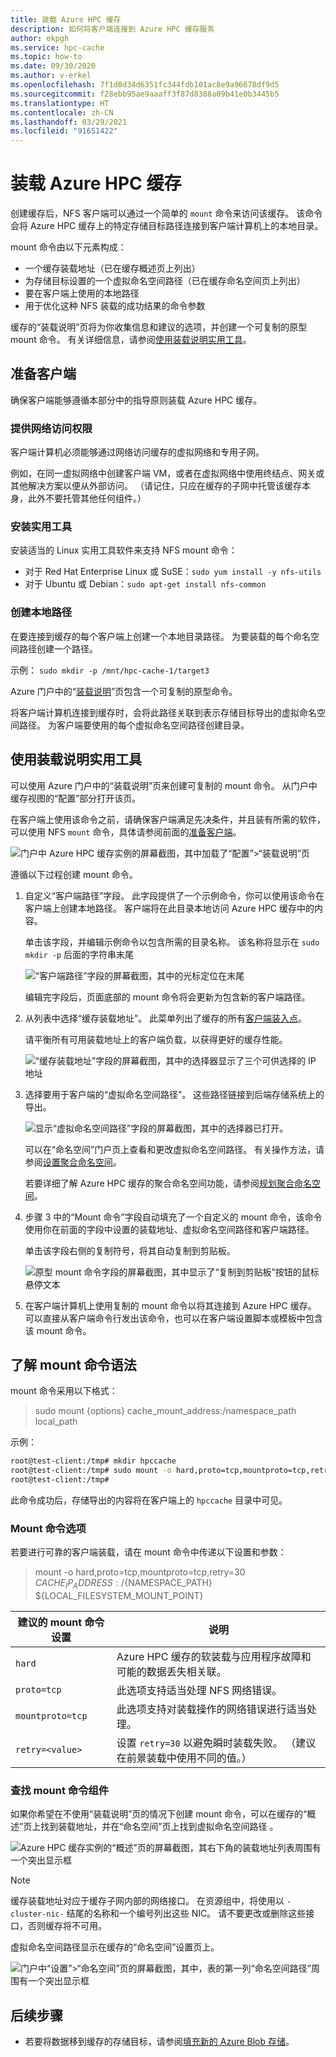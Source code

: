 ```yaml
---
title: 装载 Azure HPC 缓存
description: 如何将客户端连接到 Azure HPC 缓存服务
author: ekpgh
ms.service: hpc-cache
ms.topic: how-to
ms.date: 09/30/2020
ms.author: v-erkel
ms.openlocfilehash: 7f1d8d34d6351fc344fdb101ac8e9a96678df9d5
ms.sourcegitcommit: f28ebb95ae9aaaff3f87d8388a09b41e0b3445b5
ms.translationtype: HT
ms.contentlocale: zh-CN
ms.lasthandoff: 03/29/2021
ms.locfileid: "91651422"
---
```

# <a name="mount-the-azure-hpc-cache"></a>装载 Azure HPC 缓存

创建缓存后，NFS 客户端可以通过一个简单的 `mount` 命令来访问该缓存。 该命令会将 Azure HPC 缓存上的特定存储目标路径连接到客户端计算机上的本地目录。

mount 命令由以下元素构成：

* 一个缓存装载地址（已在缓存概述页上列出）
* 为存储目标设置的一个虚拟命名空间路径（已在缓存命名空间页上列出）
* 要在客户端上使用的本地路径
* 用于优化这种 NFS 装载的成功结果的命令参数

缓存的“装载说明”页将为你收集信息和建议的选项，并创建一个可复制的原型 mount 命令。 有关详细信息，请参阅[使用装载说明实用工具](#use-the-mount-instructions-utility)。

## <a name="prepare-clients"></a>准备客户端

确保客户端能够遵循本部分中的指导原则装载 Azure HPC 缓存。

### <a name="provide-network-access"></a>提供网络访问权限

客户端计算机必须能够通过网络访问缓存的虚拟网络和专用子网。

例如，在同一虚拟网络中创建客户端 VM，或者在虚拟网络中使用终结点、网关或其他解决方案以便从外部访问。 （请记住，只应在缓存的子网中托管该缓存本身，此外不要托管其他任何组件。）

### <a name="install-utilities"></a>安装实用工具

安装适当的 Linux 实用工具软件来支持 NFS mount 命令：

* 对于 Red Hat Enterprise Linux 或 SuSE：`sudo yum install -y nfs-utils`
* 对于 Ubuntu 或 Debian：`sudo apt-get install nfs-common`

### <a name="create-a-local-path"></a>创建本地路径

在要连接到缓存的每个客户端上创建一个本地目录路径。 为要装载的每个命名空间路径创建一个路径。

示例： `sudo mkdir -p /mnt/hpc-cache-1/target3`

Azure 门户中的“[装载说明](#use-the-mount-instructions-utility)”页包含一个可复制的原型命令。

将客户端计算机连接到缓存时，会将此路径关联到表示存储目标导出的虚拟命名空间路径。 为客户端要使用的每个虚拟命名空间路径创建目录。

## <a name="use-the-mount-instructions-utility"></a>使用装载说明实用工具

可以使用 Azure 门户中的“装载说明”页来创建可复制的 mount 命令。 从门户中缓存视图的“配置”部分打开该页。

在客户端上使用该命令之前，请确保客户端满足先决条件，并且装有所需的软件，可以使用 NFS `mount` 命令，具体请参阅前面的[准备客户端](#prepare-clients)。

![门户中 Azure HPC 缓存实例的屏幕截图，其中加载了“配置”>“装载说明”页](media/mount-instructions.png)

遵循以下过程创建 mount 命令。

1. 自定义“客户端路径”字段。 此字段提供了一个示例命令，你可以使用该命令在客户端上创建本地路径。 客户端将在此目录本地访问 Azure HPC 缓存中的内容。

   单击该字段，并编辑示例命令以包含所需的目录名称。 该名称将显示在 `sudo mkdir -p` 后面的字符串末尾

   ![“客户端路径”字段的屏幕截图，其中的光标定位在末尾](media/mount-edit-client.png)

   编辑完字段后，页面底部的 mount 命令将会更新为包含新的客户端路径。

1. 从列表中选择“缓存装载地址”。 此菜单列出了缓存的所有[客户端装入点](#find-mount-command-components)。

   请平衡所有可用装载地址上的客户端负载，以获得更好的缓存性能。

   ![“缓存装载地址”字段的屏幕截图，其中的选择器显示了三个可供选择的 IP 地址](media/mount-select-ip.png)

1. 选择要用于客户端的“虚拟命名空间路径”。 这些路径链接到后端存储系统上的导出。

   ![显示“虚拟命名空间路径”字段的屏幕截图，其中的选择器已打开。](media/mount-select-target.png)

   可以在“命名空间”门户页上查看和更改虚拟命名空间路径。 有关操作方法，请参阅[设置聚合命名空间](add-namespace-paths.md)。

   若要详细了解 Azure HPC 缓存的聚合命名空间功能，请参阅[规划聚合命名空间](hpc-cache-namespace.md)。

1. 步骤 3 中的“Mount 命令”字段自动填充了一个自定义的 mount 命令，该命令使用你在前面的字段中设置的装载地址、虚拟命名空间路径和客户端路径。

   单击该字段右侧的复制符号，将其自动复制到剪贴板。

   ![原型 mount 命令字段的屏幕截图，其中显示了“复制到剪贴板”按钮的鼠标悬停文本](media/mount-command-copy.png)

1. 在客户端计算机上使用复制的 mount 命令以将其连接到 Azure HPC 缓存。 可以直接从客户端命令行发出该命令，也可以在客户端设置脚本或模板中包含该 mount 命令。

## <a name="understand-mount-command-syntax"></a>了解 mount 命令语法

mount 命令采用以下格式：

> sudo mount {options} cache_mount_address:/namespace_path local_path   

示例：

```bash
root@test-client:/tmp# mkdir hpccache
root@test-client:/tmp# sudo mount -o hard,proto=tcp,mountproto=tcp,retry=30 10.0.0.28:/blob-demo-0722 hpccache
root@test-client:/tmp#
```

此命令成功后，存储导出的内容将在客户端上的 ``hpccache`` 目录中可见。

### <a name="mount-command-options"></a>Mount 命令选项

若要进行可靠的客户端装载，请在 mount 命令中传递以下设置和参数：

> mount -o hard,proto=tcp,mountproto=tcp,retry=30 ${CACHE_IP_ADDRESS}:/${NAMESPACE_PATH} ${LOCAL_FILESYSTEM_MOUNT_POINT}

| 建议的 mount 命令设置 | 说明 |
--- | ---
``hard`` | Azure HPC 缓存的软装载与应用程序故障和可能的数据丢失相关联。
``proto=tcp`` | 此选项支持适当处理 NFS 网络错误。
``mountproto=tcp`` | 此选项支持对装载操作的网络错误进行适当处理。
``retry=<value>`` | 设置 ``retry=30`` 以避免瞬时装载失败。 （建议在前景装载中使用不同的值。）

### <a name="find-mount-command-components"></a>查找 mount 命令组件

如果你希望在不使用“装载说明”页的情况下创建 mount 命令，可以在缓存的“概述”页上找到装载地址，并在“命名空间”页上找到虚拟命名空间路径  。

![Azure HPC 缓存实例的“概述”页的屏幕截图，其右下角的装载地址列表周围有一个突出显示框](media/hpc-cache-mount-addresses.png)

> [!NOTE]
> 缓存装载地址对应于缓存子网内部的网络接口。 在资源组中，将使用以 `-cluster-nic-` 结尾的名称和一个编号列出这些 NIC。 请不要更改或删除这些接口，否则缓存将不可用。

虚拟命名空间路径显示在缓存的“命名空间”设置页上。

![门户中“设置”>“命名空间”页的屏幕截图，其中，表的第一列“命名空间路径”周围有一个突出显示框](media/view-namespace-paths.png)

## <a name="next-steps"></a>后续步骤

* 若要将数据移到缓存的存储目标，请参阅[填充新的 Azure Blob 存储](hpc-cache-ingest.md)。
